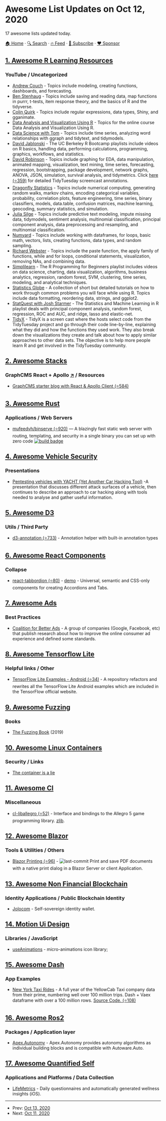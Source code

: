 # Awesome List Updates on Oct 12, 2020

17 awesome lists updated today.

[🏠 Home](/README.md) · [🔍 Search](https://www.trackawesomelist.com/search/) · [🔥 Feed](https://www.trackawesomelist.com/rss.xml) · [📮 Subscribe](https://trackawesomelist.us17.list-manage.com/subscribe?u=d2f0117aa829c83a63ec63c2f&id=36a103854c) · [❤️  Sponsor](https://github.com/sponsors/theowenyoung)



## [1. Awesome R Learning Resources](/content/iamericfletcher/awesome-r-learning-resources/README.md)

### YouTube / Uncategorized

*   [Andrew Couch](https://www.youtube.com/channel/UCnwYO3Sz_emBTC1sTZ6TlsQ) - Topics include modeling, creating functions, dashboards, and forecasting.
*   [Ben Stenhaug](https://www.youtube.com/user/benastenhaug/videos) - Topics include saving and reading data, map functions in purrr, t-tests, item response theory, and the basics of R and the tidyverse.
*   [Colin Quirk](https://www.youtube.com/channel/UC-vtwz7ueU2dtnHk5e-WblA) - Topics include regular expressions, data types, Shiny, and gganimate.
*   [Data Analysis and Visualization Using R](https://www.youtube.com/channel/UClLf9MZuUy89IwGtRHC0RzQ) - Topics for the online course Data Analysis and Visualization Using R.
*   [Data Science with Tom](https://www.youtube.com/channel/UCb5aI-GwJm3ZxlwtCsLu78Q) - Topics include time series, analyzing word relationships with ggraph and tidytext, and tidymodels.
*   [David Jablonski](https://www.youtube.com/channel/UCzE7zgPikKvVUJPBKrndHMA) - The UC Berkeley R Bootcamp playlists include videos on R basics, handling data, performing calculations, programming, graphics, workflows, and statistics.
*   [David Robinson](https://www.youtube.com/channel/UCeiiqmVK07qhY-wvg3IZiZQ) - Topics include graphing for EDA, data manipulation, animated mapping, visualization, text mining, time series, forecasting, regression, bootstrapping, package development, network graphs, ANOVA, JSON, simulation, survival analysis, and tidymetrics. Click [here (⭐359)](https://github.com/dgrtwo/data-screencasts/tree/master/screencast-annotations) for detailed TidyTuesday screencast annotations.
*   [Dragonfly Statistics](https://www.youtube.com/c/DragonflyStatistics/videoss) - Topics include numerical computing, generating random walks, markov chains, encoding categorical variables, probability, correlation plots, feature engineering, time series, binary classifiers, models, data.table, confusion matrices, machine learning, geocoding, summary statistics, and simulation.
*   [Julia Silge](https://www.youtube.com/channel/UCTTBgWyJl2HrrhQOOc710kA) - Topics include predictive text modeling, impute missing data, tidymodels, sentiment analysis, multinomial classification, principal component analysis, data preprocessing and resampling, and multinomial classification.
*   [Numyard](https://www.youtube.com/c/TheLearnR/videos) - Topics include working with dataframes, for loops, basic math, vectors, lists, creating functions, data types, and random sampling.
*   [Richard Webster](https://www.youtube.com/channel/UC5ktyacv_aPSBmKB7uX5Piw/videos) - Topics include the paste function, the apply family of functions, while and for loops, conditional statements, visualization, removing NAs, and combining data.
*   [Simplilearn](https://www.youtube.com/playlist?list=PLEiEAq2VkUUKAw0aAJ1W4jpZ1q9LpX4yG) - The R Programming for Beginners playlist includes videos on data science, charting, data visualization, algorithms, business analytics, regression, random forest, SVM, clustering, time series, modeling, and analytical techniques.
*   [Statistics Globe](https://www.youtube.com/channel/UCyHEww8_SCdxZvEnkCfi55w) - A collection of short but detailed tutorials on how to work through common problems you will face while using R. Topics include data formatting, reordering data, strings, and ggplot2.
*   [StatQuest with Josh Starmer](https://www.youtube.com/playlist?list=PLblh5JKOoLUJJpBNfk8_YadPwDTO2SCbx) - The Statistics and Machine Learning in R playlist deals with principal component analysis, random forest, regression, ROC and AUC, and ridge, lasso and elastic-net.
*   [TidyX](https://www.youtube.com/channel/UCP8l94xtoemCH_GxByvTuFQ) - TidyX is a screen cast where the hosts select code from the TidyTuesday project and go through their code line-by-line, explaining what they did and how the functions they used work. They also break down the visualizations they create and talk about how to apply similar approaches to other data sets. The objective is to help more people learn R and get involved in the TidyTuesday community.

## [2. Awesome Stacks](/content/stackshareio/awesome-stacks/README.md)

### GraphCMS React + Apollo [↗](https://awesomestacks.dev/graph-cms-react-apollo) / Resources

*   [GraphCMS starter blog with React & Apollo Client (⭐584)](https://github.com/GraphCMS/graphcms-examples/tree/master/with-reactjs)

## [3. Awesome Rust](/content/rust-unofficial/awesome-rust/README.md)

### Applications / Web Servers

*   [mufeedvh/binserve (⭐920)](https://github.com/mufeedvh/binserve) — A blazingly fast static web server with routing, templating, and security in a single binary you can set up with zero code [![build badge](https://github.com/mufeedvh/binserve/workflows/CICD/badge.svg?branch=master)](https://github.com/mufeedvh/binserve/actions)

## [4. Awesome Vehicle Security](/content/jaredthecoder/awesome-vehicle-security/README.md)

### Presentations

*   [Pentesting vehicles with YACHT (Yet Another Car Hacking Tool)](https://www.blackhat.com/docs/eu-16/materials/eu-16-Sintsov-Pen-Testing-Vehicles-With-Cantoolz.pdf) -A presentation that discusses different attack surfaces of a vehicle, then continues to describe an approach to car hacking along with tools needed to analyse and gather useful information.

## [5. Awesome D3](/content/wbkd/awesome-d3/README.md)

### Utils / Third Party

*   [d3-annotation (⭐733)](https://github.com/susielu/d3-annotation) - Annotation helper with built-in annotation types

## [6. Awesome React Components](/content/brillout/awesome-react-components/README.md)

### Collapse

*   [react-tabbordion (⭐80)](https://github.com/Merri/react-tabbordion) - [demo](https://merri.github.io/react-tabbordion) - Universal, semantic and CSS-only components for creating Accordions and Tabs.

## [7. Awesome Ads](/content/cenoura/awesome-ads/README.md)

### Best Practices

*   [Coalition for Better Ads](https://www.betterads.org/) - A group of companies (Google, Facebook, etc) that publish research about how to improve the online consumer ad experience and defined some standards.

## [8. Awesome Tensorflow Lite](/content/margaretmz/awesome-tensorflow-lite/README.md)

### Helpful links / Other

*   [TensorFlow Lite Examples - Android (⭐34)](https://github.com/dailystudio/tensorflow-lite-examples-android) - A repository refactors and rewrites all the TensorFlow Lite Android examples which are included in the TensorFlow official website.

## [9. Awesome Fuzzing](/content/cpuu/awesome-fuzzing/README.md)

### Books

*   [The Fuzzing Book](https://www.fuzzingbook.org/) (2019)

## [10. Awesome Linux Containers](/content/Friz-zy/awesome-linux-containers/README.md)

### Security / Links

*   [The container is a lie](https://platform.sh/blog/2020/the-container-is-a-lie/)

## [11. Awesome Cl](/content/CodyReichert/awesome-cl/README.md)

### Miscellaneous

*   [cl-liballegro (⭐52)](https://github.com/resttime/cl-liballegro) - Interface and bindings to the Allegro 5 game programming library. [zlib](https://directory.fsf.org/wiki/License:Zlib).

## [12. Awesome Blazor](/content/AdrienTorris/awesome-blazor/README.md)

### Tools & Utilities / Others

*   [Blazor Printing (⭐96)](https://github.com/Append-IT/Blazor.Printing) - ![last-commit](https://img.shields.io/github/last-commit/append-it/Blazor.Printing?style=flat-square\&cacheSeconds=86400) Print and save PDF documents with a native print dialog in a Blazor Server or client Application.

## [13. Awesome Non Financial Blockchain](/content/machinomy/awesome-non-financial-blockchain/README.md)

### Identity Applications / Public Blockchain Identity

*   [Jolocom](https://jolocom.com) - Self-sovereign identity wallet.

## [14. Motion Ui Design](/content/fliptheweb/motion-ui-design/README.md)

### Libraries / JavaScript

*   [useAnimations](https://useanimations.com/) - micro-animations icon library;

## [15. Awesome Dash](/content/ucg8j/awesome-dash/README.md)

### App Examples

*   [New York Taxi Rides](https://dash.vaex.io/) - A full year of the YellowCab Taxi company data from their prime, numbering well over 100 million trips. Dash + Vaex dataframe with over a 100 million rows. [Source Code. (⭐108)](https://github.com/vaexio/dash-120million-taxi-app)

## [16. Awesome Ros2](/content/fkromer/awesome-ros2/README.md)

### Packages / Application layer

*   [Apex.Autonomy](https://www.apex.ai/apex-autonomy) - Apex.Autonomy provides autonomy algorithms as individual building blocks and is compatible with Autoware.Auto.

## [17. Awesome Quantified Self](/content/woop/awesome-quantified-self/README.md)

### Applications and Platforms / Data Collection

*   [LifeMetrics](https://lifemetrics.io/) - Daily questionnaires and automatically generated wellness insights (iOS).

---

- Prev: [Oct 13, 2020](/content/2020/10/13/README.md)
- Next: [Oct 11, 2020](/content/2020/10/11/README.md)